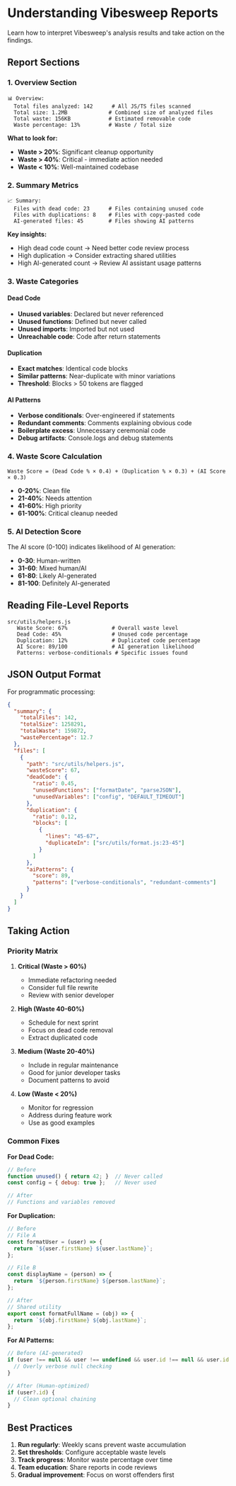 # Understanding Vibesweep Reports

Learn how to interpret Vibesweep's analysis results and take action on the findings.

## Report Sections

### 1. Overview Section

```
📊 Overview:
  Total files analyzed: 142      # All JS/TS files scanned
  Total size: 1.2MB             # Combined size of analyzed files
  Total waste: 156KB            # Estimated removable code
  Waste percentage: 13%         # Waste / Total size
```

**What to look for:**
- **Waste > 20%**: Significant cleanup opportunity
- **Waste > 40%**: Critical - immediate action needed
- **Waste < 10%**: Well-maintained codebase

### 2. Summary Metrics

```
📈 Summary:
  Files with dead code: 23      # Files containing unused code
  Files with duplications: 8    # Files with copy-pasted code
  AI-generated files: 45        # Files showing AI patterns
```

**Key insights:**
- High dead code count → Need better code review process
- High duplication → Consider extracting shared utilities
- High AI-generated count → Review AI assistant usage patterns

### 3. Waste Categories

#### Dead Code
- **Unused variables**: Declared but never referenced
- **Unused functions**: Defined but never called
- **Unused imports**: Imported but not used
- **Unreachable code**: Code after return statements

#### Duplication
- **Exact matches**: Identical code blocks
- **Similar patterns**: Near-duplicate with minor variations
- **Threshold**: Blocks > 50 tokens are flagged

#### AI Patterns
- **Verbose conditionals**: Over-engineered if statements
- **Redundant comments**: Comments explaining obvious code
- **Boilerplate excess**: Unnecessary ceremonial code
- **Debug artifacts**: Console.logs and debug statements

### 4. Waste Score Calculation

```
Waste Score = (Dead Code % × 0.4) + (Duplication % × 0.3) + (AI Score × 0.3)
```

- **0-20%**: Clean file
- **21-40%**: Needs attention
- **41-60%**: High priority
- **61-100%**: Critical cleanup needed

### 5. AI Detection Score

The AI score (0-100) indicates likelihood of AI generation:

- **0-30**: Human-written
- **31-60**: Mixed human/AI
- **61-80**: Likely AI-generated
- **81-100**: Definitely AI-generated

## Reading File-Level Reports

```
src/utils/helpers.js
   Waste Score: 67%              # Overall waste level
   Dead Code: 45%                # Unused code percentage
   Duplication: 12%              # Duplicated code percentage
   AI Score: 89/100              # AI generation likelihood
   Patterns: verbose-conditionals # Specific issues found
```

## JSON Output Format

For programmatic processing:

```json
{
  "summary": {
    "totalFiles": 142,
    "totalSize": 1258291,
    "totalWaste": 159872,
    "wastePercentage": 12.7
  },
  "files": [
    {
      "path": "src/utils/helpers.js",
      "wasteScore": 67,
      "deadCode": {
        "ratio": 0.45,
        "unusedFunctions": ["formatDate", "parseJSON"],
        "unusedVariables": ["config", "DEFAULT_TIMEOUT"]
      },
      "duplication": {
        "ratio": 0.12,
        "blocks": [
          {
            "lines": "45-67",
            "duplicateIn": ["src/utils/format.js:23-45"]
          }
        ]
      },
      "aiPatterns": {
        "score": 89,
        "patterns": ["verbose-conditionals", "redundant-comments"]
      }
    }
  ]
}
```

## Taking Action

### Priority Matrix

1. **Critical (Waste > 60%)**
   - Immediate refactoring needed
   - Consider full file rewrite
   - Review with senior developer

2. **High (Waste 40-60%)**
   - Schedule for next sprint
   - Focus on dead code removal
   - Extract duplicated code

3. **Medium (Waste 20-40%)**
   - Include in regular maintenance
   - Good for junior developer tasks
   - Document patterns to avoid

4. **Low (Waste < 20%)**
   - Monitor for regression
   - Address during feature work
   - Use as good examples

### Common Fixes

**For Dead Code:**
```javascript
// Before
function unused() { return 42; }  // Never called
const config = { debug: true };   // Never used

// After
// Functions and variables removed
```

**For Duplication:**
```javascript
// Before
// File A
const formatUser = (user) => {
  return `${user.firstName} ${user.lastName}`;
};

// File B
const displayName = (person) => {
  return `${person.firstName} ${person.lastName}`;
};

// After
// Shared utility
export const formatFullName = (obj) => {
  return `${obj.firstName} ${obj.lastName}`;
};
```

**For AI Patterns:**
```javascript
// Before (AI-generated)
if (user !== null && user !== undefined && user.id !== null && user.id !== undefined) {
  // Overly verbose null checking
}

// After (Human-optimized)
if (user?.id) {
  // Clean optional chaining
}
```

## Best Practices

1. **Run regularly**: Weekly scans prevent waste accumulation
2. **Set thresholds**: Configure acceptable waste levels
3. **Track progress**: Monitor waste percentage over time
4. **Team education**: Share reports in code reviews
5. **Gradual improvement**: Focus on worst offenders first